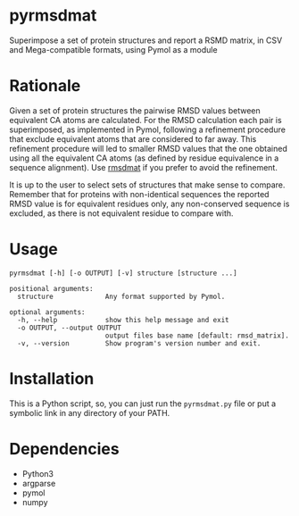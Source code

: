 # pyrmsdmat
Superimpose a set of protein structures and report a RSMD matrix, in CSV and Mega-compatible formats, using Pymol as a module

# Rationale
Given a set of protein structures the pairwise RMSD values between equivalent CA atoms are
calculated. For the RMSD calculation each pair is superimposed, as implemented in Pymol, following a
refinement procedure that exclude equivalent atoms that are considered to far away. This refinement
procedure will led to smaller RMSD values that the one obtained using all the equivalent CA atoms
(as defined by residue equivalence in a sequence alignment). Use
[rmsdmat](https://github.com/amaurypm/rmsdmat) if you prefer to avoid the refinement.

It is up to the user to select sets of structures that make sense to compare. Remember that for proteins with non-identical sequences the reported RMSD value is for equivalent residues only, any non-conserved sequence is excluded, as there is not equivalent residue to compare with.

# Usage
```
pyrmsdmat [-h] [-o OUTPUT] [-v] structure [structure ...]

positional arguments:
  structure             Any format supported by Pymol.

optional arguments:
  -h, --help            show this help message and exit
  -o OUTPUT, --output OUTPUT
                        output files base name [default: rmsd_matrix].
  -v, --version         Show program's version number and exit.
```

# Installation
This is a Python script, so, you can just run the `pyrmsdmat.py` file or put a symbolic link in any
directory of your PATH.

# Dependencies
* Python3
* argparse
* pymol
* numpy

